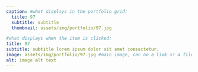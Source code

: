 ```yaml
---
caption: #what displays in the portfolio grid:
  title: 97
  subtitle: subtitle
  thumbnail: assets/img/portfolio/97.jpg

#what displays when the item is clicked:
title: 97
subtitle: subtitle lorem ipsum dolor sit amet consectetur.
image: assets/img/portfolio/97.jpg #main image, can be a link or a file in assets/img/portfolio
alt: image alt text
---
```

